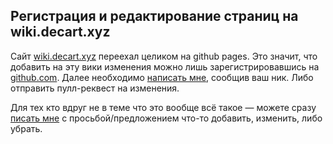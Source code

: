 ## Регистрация и редактирование страниц на wiki.decart.xyz

Сайт [wiki.decart.xyz](https://wiki.decart.xyz) переехал целиком на github pages. Это значит, что добавить на эту вики изменения можно лишь зарегистрировавшись на [github.com](https://github.com). Далее необходимо [написать мне](/contacts), сообщив ваш ник. Либо отправить пулл-реквест на изменения.

Для тех кто вдруг не в теме что это вообще всё такое — можете сразу [писать мне](/contacts) с просьбой/предложением что-то добавить, изменить, либо убрать.